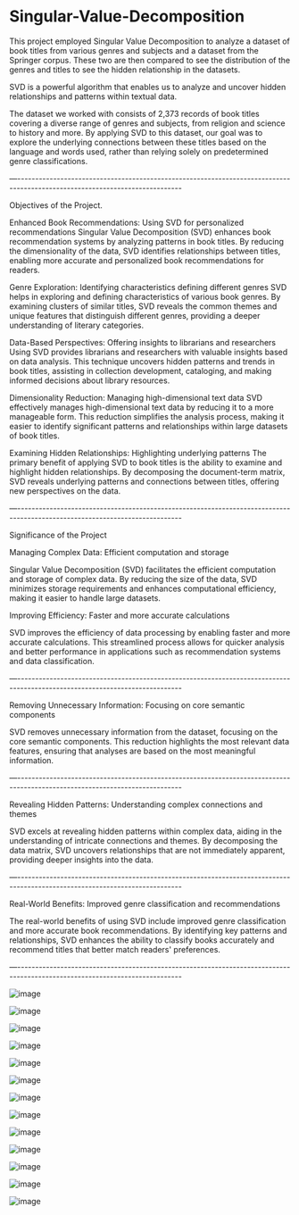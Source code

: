 # Singular-Value-Decomposition


This project employed Singular Value Decomposition to analyze a dataset of book titles from various genres and subjects and a dataset from the Springer corpus. These two are then compared to see the distribution of the genres and titles to see the hidden relationship in the datasets.

SVD is a powerful algorithm that enables us to analyze and uncover hidden relationships and patterns within textual data.

The dataset we worked with consists of 2,373 records of book titles covering a diverse range of genres and subjects, from religion and science to history and more.
By applying SVD to this dataset, our goal was to explore the underlying connections between these titles based on the language and words used, rather than relying solely on predetermined genre classifications.

—----------------------------------------------------------------------------------------------------------------------------

Objectives of the Project. 

Enhanced Book Recommendations: Using SVD for personalized recommendations Singular Value Decomposition (SVD) enhances book recommendation systems by analyzing patterns in book titles. By reducing the dimensionality of the data, SVD identifies relationships between titles, enabling more accurate and personalized book recommendations for readers.

Genre Exploration: Identifying characteristics defining different genres SVD helps in exploring and defining characteristics of various book genres. By examining clusters of similar titles, SVD reveals the common themes and unique features that distinguish different genres, providing a deeper understanding of literary categories.

Data-Based Perspectives: Offering insights to librarians and researchers Using SVD provides librarians and researchers with valuable insights based on data analysis. This technique uncovers hidden patterns and trends in book titles, assisting in collection development, cataloging, and making informed decisions about library resources.

Dimensionality Reduction: Managing high-dimensional text data SVD effectively manages high-dimensional text data by reducing it to a more manageable form. This reduction simplifies the analysis process, making it easier to identify significant patterns and relationships within large datasets of book titles.

Examining Hidden Relationships: Highlighting underlying patterns The primary benefit of applying SVD to book titles is the ability to examine and highlight hidden relationships. By decomposing the document-term matrix, SVD reveals underlying patterns and connections between titles, offering new perspectives on the data.

—----------------------------------------------------------------------------------------------------------------------------

Significance of the Project

Managing Complex Data: Efficient computation and storage

Singular Value Decomposition (SVD) facilitates the efficient computation and storage of complex data. By reducing the size of the data, SVD minimizes storage requirements and enhances computational efficiency, making it easier to handle large datasets.

Improving Efficiency: Faster and more accurate calculations

SVD improves the efficiency of data processing by enabling faster and more accurate calculations. This streamlined process allows for quicker analysis and better performance in applications such as recommendation systems and data classification.

—----------------------------------------------------------------------------------------------------------------------------

Removing Unnecessary Information: Focusing on core semantic components

SVD removes unnecessary information from the dataset, focusing on the core semantic components. This reduction highlights the most relevant data features, ensuring that analyses are based on the most meaningful information.

—----------------------------------------------------------------------------------------------------------------------------

Revealing Hidden Patterns: Understanding complex connections and themes

SVD excels at revealing hidden patterns within complex data, aiding in the understanding of intricate connections and themes. By decomposing the data matrix, SVD uncovers relationships that are not immediately apparent, providing deeper insights into the data.

—----------------------------------------------------------------------------------------------------------------------------

Real-World Benefits: Improved genre classification and recommendations

The real-world benefits of using SVD include improved genre classification and more accurate book recommendations. By identifying key patterns and relationships, SVD enhances the ability to classify books accurately and recommend titles that better match readers' preferences.

—----------------------------------------------------------------------------------------------------------------------------


![image](https://github.com/user-attachments/assets/ac7c348d-8056-40da-8e65-3afb89d1f0ed)

![image](https://github.com/user-attachments/assets/57ac4900-c34b-4332-b9c4-aed21d35ff9c)

![image](https://github.com/user-attachments/assets/f295ded7-178c-4ea3-8ca5-908bd7ced47f)

![image](https://github.com/user-attachments/assets/34fe7870-8099-4b2e-93fd-deef8d925306)

![image](https://github.com/user-attachments/assets/85dada50-3f04-40df-a2fb-87a1b66b80a7)

![image](https://github.com/user-attachments/assets/26cc9400-2c25-4a41-a96a-1c4daa425596)

![image](https://github.com/user-attachments/assets/7d000add-a7d4-4589-bdc7-ed52efc6b964)

![image](https://github.com/user-attachments/assets/e602649f-4421-4b94-805d-c20bcd0542b0)

![image](https://github.com/user-attachments/assets/7189b336-83d3-4f07-a036-34c7db20cffa)

![image](https://github.com/user-attachments/assets/30f19edd-9419-4c9f-af1d-810089299cae)

![image](https://github.com/user-attachments/assets/752f18aa-c015-4fed-9652-d4448556dff2)

![image](https://github.com/user-attachments/assets/86fe6b21-cb33-49ce-9738-e2aed878bbe6)

![image](https://github.com/user-attachments/assets/4eee51b1-2db1-4956-a864-fbc19de60c0a)

